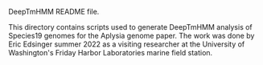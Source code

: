 DeepTmHMM README file.

This directory contains scripts used to generate DeepTmHMM analysis of Species19 genomes for the Aplysia genome paper. The work was done by Eric Edsinger summer 2022 as a visiting researcher at the University of Washington's Friday Harbor Laboratories marine field station.
